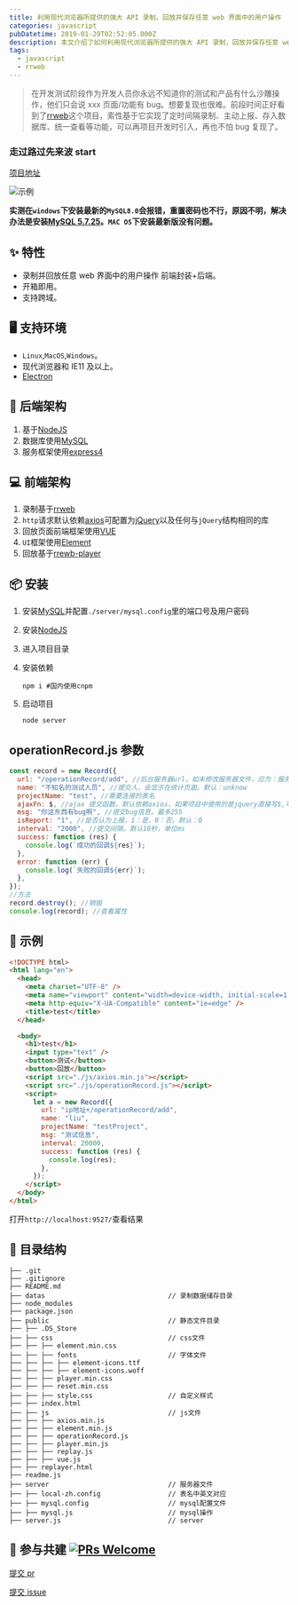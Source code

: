 ```yaml
---
title: 利用现代浏览器所提供的强大 API 录制，回放并保存任意 web 界面中的用户操作
categories: javascript
pubDatetime: 2019-01-29T02:52:05.000Z
description: 本文介绍了如何利用现代浏览器所提供的强大 API 录制，回放并保存任意 web 界面中的用户操作。
tags:
  - javascript
  - rrweb
---
```


> 在开发测试阶段作为开发人员你永远不知道你的测试和产品有什么沙雕操作，他们只会说 xxx 页面/功能有 bug。想要复现也很难。前段时间正好看到了[rrweb](https://www.rrweb.io/)这个项目，索性基于它实现了定时间隔录制、主动上报、存入数据库、统一查看等功能，可以再项目开发时引入，再也不怕 bug 复现了。

### 走过路过先来波 start

[项目地址](https://github.com/liunnn1994/operationRecord)

![示例](https://image.2077tech.com/uploads/big/535bf16b6950eb6b88fb38df50b15565.gif)

<!--more-->

**实测在`windows`下安装最新的`MySQL8.0`会报错，重置密码也不行，原因不明，解决办法是安装[MySQL 5.7.25](https://dev.mysql.com/downloads/mysql/5.7.html#downloads)。`MAC OS`下安装最新版没有问题。**

## ✨ 特性

- 录制并回放任意 web 界面中的用户操作 前端封装+后端。
- 开箱即用。
- 支持跨域。

## 🖥 支持环境

- `Linux`,`MacOS`,`Windows`。
- 现代浏览器和 IE11 及以上。
- [Electron](http://electron.atom.io/)

## 💽 后端架构

1. 基于[NodeJS](https://nodejs.org)
2. 数据库使用[MySQL](https://www.mysql.com/)
3. 服务框架使用[express4](http://www.expressjs.com.cn/)

## 💻 前端架构

1. 录制基于[rrweb](https://github.com/rrweb-io/rrweb)
2. `http`请求默认依赖[axios](https://www.kancloud.cn/yunye/axios/234845)可配置为[jQuery](http://jquery.com/)以及任何与`jQuery`结构相同的库
3. 回放页面前端框架使用[VUE](https://cn.vuejs.org/)
4. `UI`框架使用[Element](http://element-cn.eleme.io/#/zh-CN)
5. 回放基于[rrewb-player](https://github.com/rrweb-io/rrweb-player)

## 📦 安装

1. 安装[MySQL](https://www.mysql.com/)并配置`./server/mysql.config`里的端口号及用户密码

2. 安装[NodeJS](https://nodejs.org/)

3. 进入项目目录

4. 安装依赖

   ```shell
   npm i #国内使用cnpm
   ```

5. 启动项目

   ```shell
   node server
   ```

## operationRecord.js 参数

```javascript
const record = new Record({
  url: "/operationRecord/add", //后台服务器url，如未修改服务器文件，应为：服务端ip+/operationRecord/add
  name: "不知名的测试人员", //提交人，会显示在统计页面。默认：unknow
  projectName: "test", //需要连接的表名
  ajaxFn: $, //ajax 提交函数，默认依赖axios，如果项目中使用的是jquery直接写$,可以使用人和和jquery结构一致的ajax库
  msg: "你这东西有bug啊", //提交bug信息，最多255
  isReport: "1", //是否认为上报，1：是，0：否。默认：0
  interval: "2000", //提交间隔，默认10秒，单位ms
  success: function (res) {
    console.log(`成功的回调${res}`);
  },
  error: function (err) {
    console.log(`失败的回调${err}`);
  },
});
//方法
record.destroy(); //销毁
console.log(record); //查看属性
```

## 🔨 示例

```html
<!DOCTYPE html>
<html lang="en">
  <head>
    <meta charset="UTF-8" />
    <meta name="viewport" content="width=device-width, initial-scale=1.0" />
    <meta http-equiv="X-UA-Compatible" content="ie=edge" />
    <title>test</title>
  </head>

  <body>
    <h1>test</h1>
    <input type="text" />
    <button>测试</button>
    <button>回放</button>
    <script src="./js/axios.min.js"></script>
    <script src="./js/operationRecord.js"></script>
    <script>
      let a = new Record({
        url: "ip地址+/operationRecord/add",
        name: "liu",
        projectName: "testProject",
        msg: "测试信息",
        interval: 20000,
        success: function (res) {
          console.log(res);
        },
      });
    </script>
  </body>
</html>
```

打开`http://localhost:9527/`查看结果

## 📖 目录结构

```
├── .git
├── .gitignore
├── README.md
├── datas								// 录制数据储存目录
├── node_modules
├── package.json
├── public								// 静态文件目录
├── ├── .DS_Store
├── ├── css								// css文件
├── ├── ├── element.min.css
├── ├── ├── fonts						// 字体文件
├── ├── ├── ├── element-icons.ttf
├── ├── ├── ├── element-icons.woff
├── ├── ├── player.min.css
├── ├── ├── reset.min.css
├── ├── ├── style.css					// 自定义样式
├── ├── index.html
├── ├── js								// js文件
├── ├── ├── axios.min.js
├── ├── ├── element.min.js
├── ├── ├── operationRecord.js
├── ├── ├── player.min.js
├── ├── ├── replay.js
├── ├── ├── vue.js
├── ├── replayer.html
├── readme.js
├── server								// 服务器文件
├── ├── local-zh.config					// 表名中英文对应
├── ├── mysql.config					// mysql配置文件
├── ├── mysql.js						// mysql操作
├── server.js							// server
```

## 🤝 参与共建 [![PRs Welcome](https://img.shields.io/badge/PRs-welcome-brightgreen.svg?style=flat-square)](http://makeapullrequest.com)

[提交 pr](https://github.com/liunnn1994/operationRecord/pulls)

[提交 issue](https://github.com/liunnn1994/operationRecord/issues)
